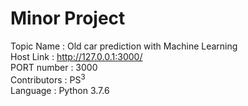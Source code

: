 # Minor Project
Topic Name : Old car prediction with Machine Learning 
<br>
Host Link : http://127.0.0.1:3000/
<br>
PORT number : 3000
<br>
Contributors : PS<sup>3</sup>
<br>
Language : Python 3.7.6 
